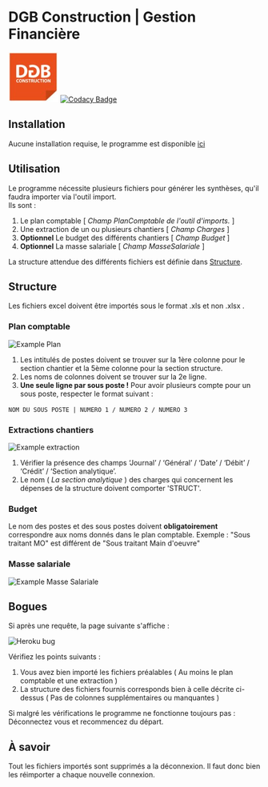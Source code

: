 # DGB Construction | Gestion Financière

![DGB LOGO](https://github.com/vidanm/DGB-Gestion/blob/master/images/DGB.jpeg)
[![Codacy Badge](https://app.codacy.com/project/badge/Grade/0d9c8b09c33b40bb8db12b0d60a397c9)](https://www.codacy.com?utm_source=github.com&amp;utm_medium=referral&amp;utm_content=vidanm/DGB_Gesfin&amp;utm_campaign=Badge_Grade)

## Installation

Aucune installation requise, le programme est disponible [ici](https://dgb-gestionfinanciere.herokuapp.com/)


## Utilisation

Le programme nécessite plusieurs fichiers pour générer les synthèses, qu'il faudra importer via l'outil import.   
Ils sont :
1. Le plan comptable [ *Champ PlanComptable de l'outil d'imports.* ]
2. Une extraction de un ou plusieurs chantiers [ *Champ Charges* ]
3. **Optionnel** Le budget des différents chantiers [ *Champ Budget* ]
4. **Optionnel** La masse salariale [ *Champ MasseSalariale* ]

La structure attendue des différents fichiers est définie dans [Structure](##Structure).


## Structure

Les fichiers excel doivent être importés sous le format .xls et non .xlsx .

### Plan comptable
![Example Plan](https://i.ibb.co/MsZhghm/screenshot.png)
1.  Les intitulés de postes doivent se trouver sur la 1ère colonne pour le section chantier et la 5ème colonne pour la section structure.
2.  Les noms de colonnes doivent se trouver sur la 2e ligne.
3.  **Une seule ligne par sous poste !** Pour avoir plusieurs compte pour un sous poste, respecter le format suivant :

`NOM DU SOUS POSTE | NUMERO 1 / NUMERO 2 / NUMERO 3`

### Extractions chantiers
![Example extraction](https://i.ibb.co/1Jm39y7/screenshot.png)
1.  Vérifier la présence des champs ‘Journal’ / ‘Général’ / ‘Date’ / ‘Débit’ / ‘Crédit’ / ‘Section analytique’.
2.  Le nom ( *La section analytique* ) des charges qui concernent les dépenses de la structure doivent comporter 'STRUCT'.

### Budget
Le nom des postes et des sous postes doivent **obligatoirement** correspondre aux noms donnés dans le plan
comptable. Exemple : "Sous traitant MO" est différent de "Sous traitant Main d'oeuvre"

### Masse salariale
![Example Masse Salariale](https://i.ibb.co/6Y1ZDtx/screenshot.png)

## Bogues
Si après une requête, la page suivante s'affiche :

![Heroku bug](https://i.ibb.co/TK2Bpz0/screenshot.png)

Vérifiez les points suivants :
1. Vous avez bien importé les fichiers préalables ( Au moins le plan comptable et une extraction )
2. La structure des fichiers fournis corresponds bien à celle décrite ci-dessus ( Pas de colonnes supplémentaires ou manquantes )

Si malgré les vérifications le programme ne fonctionne toujours pas : Déconnectez vous et recommencez du départ.

## À savoir
Tout les fichiers importés sont supprimés a la déconnexion.
Il faut donc bien les réimporter a chaque nouvelle connexion.

